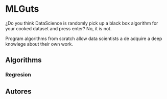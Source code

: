 # MLGuts
¿Do you think DataScience is randomly pick up a black box algorithm for your cooked dataset and press enter? No, it is not.

Program algorithms from scratch allow data scientists a de adquire a deep knowlege about their own work.

## Algorithms

### Regresion

## Autores
